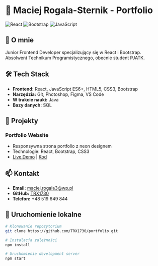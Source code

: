 # 🚀 Maciej Rogala-Sternik - Portfolio

![React](https://img.shields.io/badge/React-20232A?style=for-the-badge&logo=react&logoColor=61DAFB)
![Bootstrap](https://img.shields.io/badge/Bootstrap-563D7C?style=for-the-badge&logo=bootstrap&logoColor=white)
![JavaScript](https://img.shields.io/badge/JavaScript-F7DF1E?style=for-the-badge&logo=javascript&logoColor=black)

## 👋 O mnie

Junior Frontend Developer specjalizujący się w React i Bootstrap. Absolwent Technikum Programistycznego, obecnie student PJATK.

## 🛠️ Tech Stack

- **Frontend:** React, JavaScript ES6+, HTML5, CSS3, Bootstrap
- **Narzędzia:** Git, Photoshop, Figma, VS Code
- **W trakcie nauki:** Java
- **Bazy danych:** SQL

## 🎯 Projekty

### Portfolio Website
- Responsywna strona portfolio z neon designem
- Technologie: React, Bootstrap, CSS3
- [Live Demo](https://trx1730.github.io/portfolio) | [Kod](https://github.com/TRX1730/portfolio)

## 📫 Kontakt

- **Email:** maciej.rogala3@wp.pl
- **GitHub:** [TRX1730](https://github.com/TRX1730)
- **Telefon:** +48 519 649 844

## 🚀 Uruchomienie lokalne

```bash
# Klonowanie repozytorium
git clone https://github.com/TRX1730/portfolio.git

# Instalacja zależności
npm install

# Uruchomienie development server
npm start
